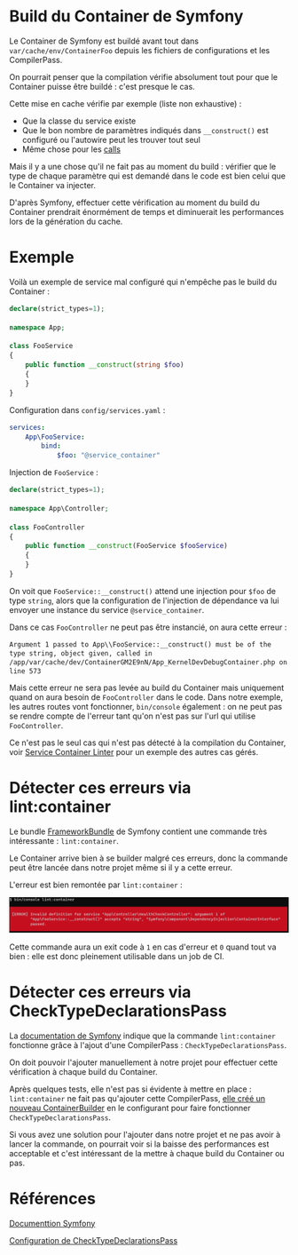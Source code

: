 # Build du Container de Symfony

Le Container de Symfony est buildé avant tout dans `var/cache/env/ContainerFoo` depuis les fichiers de configurations et les CompilerPass.

On pourrait penser que la compilation vérifie absolument tout pour que le Container puisse être buildé : c'est presque le cas.

Cette mise en cache vérifie par exemple (liste non exhaustive) :
 * Que la classe du service existe
 * Que le bon nombre de paramètres indiqués dans `__construct()` est configuré ou l'autowire peut les trouver tout seul
 * Même chose pour les [calls](https://symfony.com/doc/current/service_container/calls.html)

Mais il y a une chose qu'il ne fait pas au moment du build : vérifier que le type de chaque paramètre qui est demandé dans le code est bien celui que le Container va injecter.

D'après Symfony, effectuer cette vérification au moment du build du Container prendrait énormément de temps et diminuerait les performances lors de la génération du cache.

# Exemple

Voilà un exemple de service mal configuré qui n'empêche pas le build du Container :
```php
declare(strict_types=1);

namespace App;

class FooService
{
    public function __construct(string $foo)
    {
    }
}
```

Configuration dans `config/services.yaml` :
```yaml
services:
    App\FooService:
        bind:
            $foo: "@service_container"
```

Injection de `FooService` :
```php
declare(strict_types=1);

namespace App\Controller;

class FooController
{
    public function __construct(FooService $fooService)
    {
    }
}
```

On voit que `FooService::__construct()` attend une injection pour `$foo` de type `string`,
alors que la configuration de l'injection de dépendance va lui envoyer une instance du service `@service_container`.

Dans ce cas `FooController` ne peut pas être instancié, on aura cette erreur :
```
Argument 1 passed to App\\FooService::__construct() must be of the type string, object given, called in /app/var/cache/dev/ContainerGM2E9nN/App_KernelDevDebugContainer.php on line 573
```

Mais cette erreur ne sera pas levée au build du Container mais uniquement quand on aura besoin de `FooController` dans le code. 
Dans notre exemple, les autres routes vont fonctionner, `bin/console` également : 
on ne peut pas se rendre compte de l'erreur tant qu'on n'est pas sur l'url qui utilise `FooController`.

Ce n'est pas le seul cas qui n'est pas détecté à la compilation du Container,
voir [Service Container Linter](https://symfony.com/blog/new-in-symfony-4-4-service-container-linter) 
pour un exemple des autres cas gérés.

# Détecter ces erreurs via lint:container

Le bundle [FrameworkBundle](https://github.com/symfony/framework-bundle) de Symfony contient une commande très intéressante : `lint:container`.

Le Container arrive bien à se builder malgré ces erreurs, donc la commande peut être lancée dans notre projet même si il y a cette erreur.

L'erreur est bien remontée par `lint:container` :

![Definition error](images/lint-container/definition-error.png)

Cette commande aura un exit code à `1` en cas d'erreur et `0` quand tout va bien : elle est donc pleinement utilisable dans un job de CI.

# Détecter ces erreurs via CheckTypeDeclarationsPass

La [documentation de Symfony](https://symfony.com/blog/new-in-symfony-4-4-service-container-linter) indique que la commande `lint:container` fonctionne grâce à l'ajout d'une CompilerPass : `CheckTypeDeclarationsPass`.

On doit pouvoir l'ajouter manuellement à notre projet pour effectuer cette vérification à chaque build du Container.

Après quelques tests, elle n'est pas si évidente à mettre en place : 
`lint:container` ne fait pas qu'ajouter cette CompilerPass, 
[elle créé un nouveau ContainerBuilder](https://github.com/symfony/framework-bundle/blob/v5.2.0/Command/ContainerLintCommand.php#L125) 
en le configurant pour faire fonctionner `CheckTypeDeclarationsPass`.

Si vous avez une solution pour l'ajouter dans notre projet et ne pas avoir à lancer la commande, 
on pourrait voir si la baisse des performances est acceptable et c'est intéressant de la mettre à chaque build du Container ou pas.

# Références

[Documenttion Symfony](https://symfony.com/blog/new-in-symfony-4-4-service-container-linter)

[Configuration de CheckTypeDeclarationsPass](https://github.com/symfony/framework-bundle/blob/v5.2.0/Command/ContainerLintCommand.php#L125)
